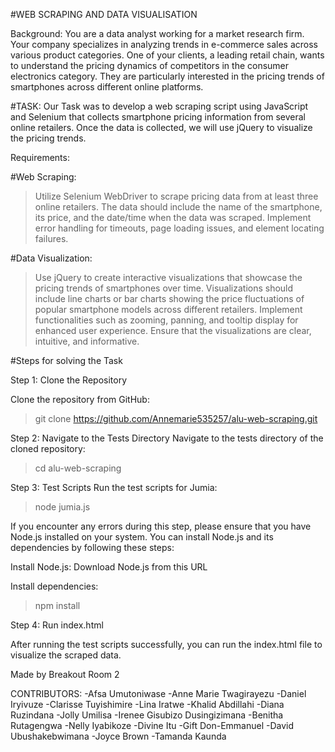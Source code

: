 #WEB SCRAPING AND DATA VISUALISATION

Background: You are a data analyst working for a market research firm. Your company specializes in analyzing trends in e-commerce sales across various product categories. One of your clients, a leading retail chain, wants to understand the pricing dynamics of competitors in the consumer electronics category. They are particularly interested in the pricing trends of smartphones across different online platforms.

#TASK: 
Our Task was to develop a web scraping script using JavaScript and Selenium that collects smartphone pricing information from several online retailers. Once the data is collected, we will use jQuery to visualize the pricing trends.

Requirements:

#Web Scraping:

> Utilize Selenium WebDriver to scrape pricing data from at least three online retailers.
> The data should include the name of the smartphone, its price, and the date/time when the data was scraped.
> Implement error handling for timeouts, page loading issues, and element locating failures.

#Data Visualization:

> Use jQuery to create interactive visualizations that showcase the pricing trends of smartphones over time.
> Visualizations should include line charts or bar charts showing the price fluctuations of popular smartphone models across different retailers.
> Implement functionalities such as zooming, panning, and tooltip display for enhanced user experience.
> Ensure that the visualizations are clear, intuitive, and informative.

#Steps for solving the Task

Step 1: Clone the Repository

Clone the repository from GitHub:
> git clone https://github.com/Annemarie535257/alu-web-scraping.git

Step 2: Navigate to the Tests Directory
Navigate to the tests directory of the cloned repository:
> cd alu-web-scraping

Step 3: Test Scripts
Run the test scripts for Jumia:
> node jumia.js

If you encounter any errors during this step, please ensure that you have Node.js installed on your system. You can install Node.js and its dependencies by following these steps:

Install Node.js: Download Node.js from this URL

Install dependencies:
> npm install

Step 4: Run index.html

After running the test scripts successfully, you can run the index.html file to visualize the scraped data.

Made by Breakout Room 2

CONTRIBUTORS:
-Afsa Umutoniwase
-Anne Marie Twagirayezu
-Daniel Iryivuze
-Clarisse Tuyishimire
-Lina Iratwe
-Khalid Abdillahi
-Diana Ruzindana
-Jolly Umilisa
-Irenee Gisubizo Dusingizimana
-Benitha Rutagengwa
-Nelly Iyabikoze
-Divine Itu
-Gift Don-Emmanuel
-David Ubushakebwimana
-Joyce Brown
-Tamanda Kaunda

